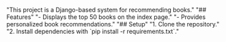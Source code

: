 "This project is a Django-based system for recommending books." 
"## Features" 
"- Displays the top 50 books on the index page." 
"- Provides personalized book recommendations." 
"## Setup" 
"1. Clone the repository." 
"2. Install dependencies with \`pip install -r requirements.txt\`." 
